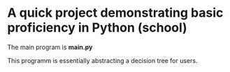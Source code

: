 # A quick project demonstrating basic proficiency in Python (school)
The main program is **main.py**

This programm is essentially abstracting a decision tree for users.
